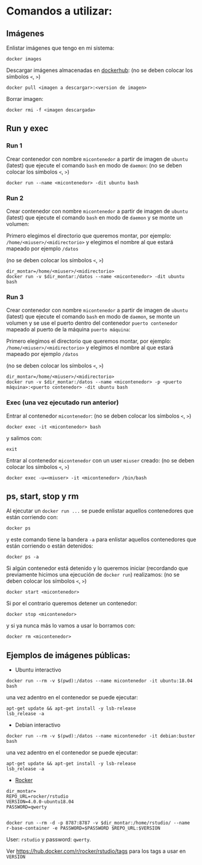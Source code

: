 # Comandos a utilizar:


## Imágenes

Enlistar imágenes que tengo en mi sistema:

```
docker images
```

Descargar imágenes almacenadas en [dockerhub](https://hub.docker.com/): (no se deben colocar los símbolos `<`, `>`)

```
docker pull <imagen a descargar>:<version de imagen>
```

Borrar imagen:

```
docker rmi -f <imagen descargada>
```

## Run y exec

### Run 1

Crear contenedor con nombre `micontenedor` a partir de imagen de `ubuntu` (latest) que ejecute el comando `bash` en modo de `daemon`: (no se deben colocar los símbolos `<`, `>`)

```
docker run --name <micontenedor> -dit ubuntu bash
```

### Run 2

Crear contenedor con nombre `micontenedor` a partir de imagen de `ubuntu` (latest) que ejecute el comando `bash` en modo de `daemon` y se monte un volumen:

Primero elegimos el directorio que queremos montar, por ejemplo: `/home/<miuser>/<midirectorio>` y elegimos el nombre al que estará mapeado por ejemplo `/datos` 

(no se deben colocar los símbolos `<`, `>`)

```
dir_montar=/home/<miuser>/<midirectorio>
docker run -v $dir_montar:/datos --name <micontenedor> -dit ubuntu bash
```

### Run 3

Crear contenedor con nombre `micontenedor` a partir de imagen de `ubuntu` (latest) que ejecute el comando `bash` en modo de `daemon`, se monte un volumen y se use el puerto dentro del contenedor `puerto contenedor` mapeado al puerto de la máquina `puerto máquina`:

Primero elegimos el directorio que queremos montar, por ejemplo: `/home/<miuser>/<midirectorio>` y elegimos el nombre al que estará mapeado por ejemplo `/datos` 

(no se deben colocar los símbolos `<`, `>`)

```
dir_montar=/home/<miuser>/<midirectorio>
docker run -v $dir_montar:/datos --name <micontenedor> -p <puerto máquina>:<puerto contenedor> -dit ubuntu bash
```

### Exec (una vez ejecutado run anterior)

Entrar al contenedor `micontenedor`: (no se deben colocar los símbolos `<`, `>`)

```
docker exec -it <micontenedor> bash
```

y salimos con:

```
exit
```

Entrar al contenedor `micontenedor` con un user `miuser` creado: (no se deben colocar los símbolos `<`, `>`)


```
docker exec -u=<miuser> -it <micontenedor> /bin/bash
```

## ps, start, stop y rm

Al ejecutar un `docker run ...` se puede enlistar aquellos contenedores que están corriendo con:


```
docker ps
```

y este comando tiene la bandera `-a` para enlistar aquellos contenedores que están corriendo o están detenidos:


```
docker ps -a
```

Si algún contenedor está detenido y lo queremos iniciar (recordando que previamente hicimos una ejecución de `docker run`) realizamos: (no se deben colocar los símbolos `<`, `>`)

```
docker start <micontenedor>
```

Si por el contrario queremos detener un contenedor:

```
docker stop <micontenedor>
```

y si ya nunca más lo vamos a usar lo borramos con:


```
docker rm <micontenedor>
```

## Ejemplos de imágenes públicas:

* Ubuntu interactivo

```
docker run --rm -v $(pwd):/datos --name micontenedor -it ubuntu:18.04 bash
```

una vez adentro en el contenedor se puede ejecutar:

```
apt-get update && apt-get install -y lsb-release
lsb_release -a
```

* Debian interactivo

```
docker run --rm -v $(pwd):/datos --name micontenedor -it debian:buster bash
```

una vez adentro en el contenedor se puede ejecutar:

```
apt-get update && apt-get install -y lsb-release
lsb_release -a
```

* [Rocker](https://github.com/rocker-org/rocker)

```
dir_montar=
REPO_URL=rocker/rstudio
VERSION=4.0.0-ubuntu18.04
PASSWORD=qwerty


docker run --rm -d -p 8787:8787 -v $dir_montar:/home/rstudio/ --name r-base-container -e PASSWORD=$PASSWORD $REPO_URL:$VERSION 
```

User: `rstudio` y password: `qwerty`.

Ver https://hub.docker.com/r/rocker/rstudio/tags para los tags a usar en `VERSION`

